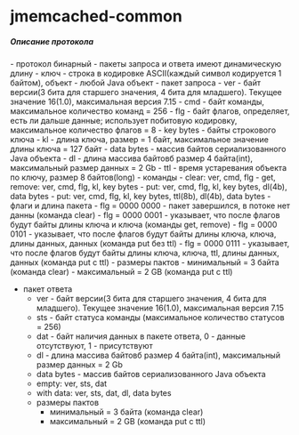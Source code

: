 # jmemcached-common
<h5>Описание протокола</h5>
- протокол бинарный
- пакеты запроса и ответа имеют динамическую длину 
- ключ - строка в кодировке ASCII(каждый символ кодируется 1 байтом), объект - любой Java объект
- пакет запроса
  - ver - байт версии(3 бита для старшего значения, 4 бита для младшего). Текущее значение 16(1.0), максимальная версия 7.15
  - cmd - байт команды, максимальное количество команд = 256
  - flg - байт флагов, определяет, есть ли дальше данные; использует побитовую кодировку, максимальное количество флагов = 8
  - key bytes - байты строкового ключа
  - kl - длина ключа, размер = 1 байт, максимальное значение длины ключа = 127 байт
  - data bytes - массив байтов сериализованного Java объекта
  - dl - длина массива байтовб размер 4 байта(int), максимальный размер данных = 2 Gb
  - ttl - время устаревания объекта по ключу, размер 8 байтов(long)
  - команды
    - clear: ver, cmd, flg
    - get, remove: ver, cmd, flg, kl, key bytes
    - put:  ver, cmd, flg, kl, key bytes, dl(4b), data bytes
    - put:  ver, cmd, flg, kl, key bytes, ttl(8b), dl(4b), data bytes
  - флаги и длина пакета
    - flg = 0000 0000 - пакет завершился, в потоке нет данны (команда clear)
    - flg = 0000 0001 - указывает, что после флагов будут байты длины ключа и ключа (команды get, remove)
    - flg = 0000 0101 - указывает, что после флагов будут байты длины ключа, ключа, длины данных, данных (команда put без ttl)
    - flg = 0000 0111 - указывает, что после флагов будут байты длины ключа, ключа, ttl, длины данных, данных (команда put с ttl)
  - размеры пактов
    - минимальный = 3 байта (команда clear)
    - максимальный = 2 GB (команда put с ttl)
    
- пакет ответа
  - ver - байт версии(3 бита для старшего значения, 4 бита для младшего). Текущее значение 16(1.0), максимальная версия 7.15
  - sts - байт статуса команды (максимальное количество статусов = 256)
  - dat - байт наличия данных в пакете ответа, 0 - данные отсутствуют, 1 - присутствуют
  - dl - длина массива байтовб размер 4 байта(int), максимальный размер данных = 2 Gb
  - data bytes - массив байтов сериализованного Java объекта
  - empty: ver, sts, dat
  - with data: ver, sts, dat, dl, data bytes
  - размеры пактов
    - минимальный = 3 байта (команда clear)
    - максимальный = 2 GB (команда put с ttl)